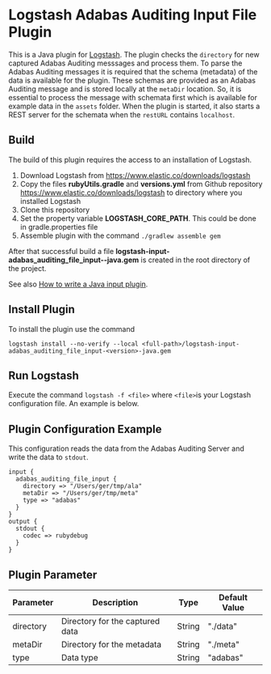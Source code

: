 # Logstash Adabas Auditing Input File Plugin

This is a Java plugin for [Logstash](https://github.com/elastic/logstash). The plugin checks the `directory` for new captured Adabas Auditing messsages and process them.
To parse the Adabas Auditing messages it is required that the schema (metadata) of the data is available for the plugin. These schemas are provided as an Adabas Auditing message
and is stored locally at the `metaDir` location. So, it is essential to process the message with schemata first which is available for example data in the `assets` folder. 
When the plugin is started, it also starts a REST server for the schemata when the `restURL` contains `localhost`. 

## Build
The build of this plugin requires the access to an installation of Logstash.

1. Download Logstash from https://www.elastic.co/downloads/logstash
2. Copy the files **rubyUtils.gradle** and **versions.yml** from Github repository https://www.elastic.co/downloads/logstash to directory where you installed Logstash
3. Clone this repository
4. Set the property variable **LOGSTASH_CORE_PATH**. This could be done in gradle.properties file
5. Assemble plugin with the command `./gradlew assemble gem`

After that successful build a file **logstash-input-adabas_auditing_file_input-<version>-java.gem** is created in the root directory of the project.

See also [How to write a Java input plugin](https://www.elastic.co/guide/en/logstash/current/java-input-plugin.html).

## Install Plugin
To install the plugin use the command 
```
logstash install --no-verify --local <full-path>/logstash-input-adabas_auditing_file_input-<version>-java.gem
```

## Run Logstash
Execute the command `logstash -f <file>` where `<file>`is your Logstash configuration file. An example is below.

## Plugin Configuration Example
This configuration reads the data from the Adabas Auditing Server and write the data to `stdout`.

```
input {
  adabas_auditing_file_input { 
    directory => "/Users/ger/tmp/ala"
    metaDir => "/Users/ger/tmp/meta"
    type => "adabas"
  }
}
output {
  stdout { 
    codec => rubydebug
  }
}
```

## Plugin Parameter
| Parameter     | Description                     | Type   | Default Value                         |
| --------------| ------------------------------- | ------ | ------------------------------------- |
| directory     | Directory for the captured data | String | "./data"                              |
| metaDir       | Directory for the metadata      | String | "./meta"                              |
| type          | Data type                       | String | "adabas"                              |

